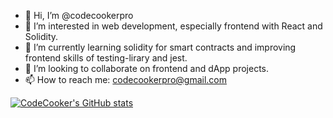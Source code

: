 - 👋 Hi, I’m @codecookerpro
- 👀 I’m interested in web development, especially frontend with React and Solidity.
- 🌱 I’m currently learning solidity for smart contracts and improving frontend skills of testing-lirary and jest.
- 💞️ I’m looking to collaborate on frontend and dApp projects.
- 📫 How to reach me: codecookerpro@gmail.com

<!---
codecookerpro/codecookerpro is a ✨ special ✨ repository because its `README.md` (this file) appears on your GitHub profile.
You can click the Preview link to take a look at your changes.
--->

[![CodeCooker's GitHub stats](https://github-readme-stats.vercel.app/api?username=codecookerpro)](https://github.com/codecookerpro/github-readme-stats)
